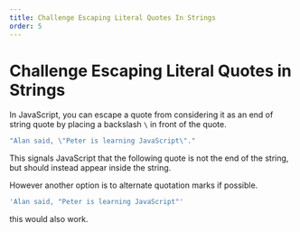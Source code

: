 ```yaml
---
title: Challenge Escaping Literal Quotes In Strings
order: 5
---
```

# Challenge Escaping Literal Quotes in Strings

In JavaScript, you can escape a quote from considering it as an end of string quote by placing a backslash `\` in front of the quote.

```javascript
"Alan said, \"Peter is learning JavaScript\"."
```

This signals JavaScript that the following quote is not the end of the string, but should instead appear inside the string.

However another option is to alternate quotation marks if possible.

```javascript
'Alan said, "Peter is learning JavaScript"'
```

this would also work.
